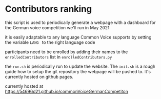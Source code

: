 # Contributors ranking

this script is used to periodically generate a webpage with a dashboard for the German voice competition we'll run in May 2021

it is easily adaptable to any language Common Voice supports by setting the variable `LANG ` to the right language code

participants need to be enrolled by adding their names to the `enrolledContributors` list in `enrolledContributors.py`

the `run.sh` is periodically run to update the website. The `init.sh` is a rough guide how to setup the git repository the webpage will be pushed to. It's currently hosted on github pages.

currently hosted at https://54696d21.github.io/commonVoiceGermanCompetiton
